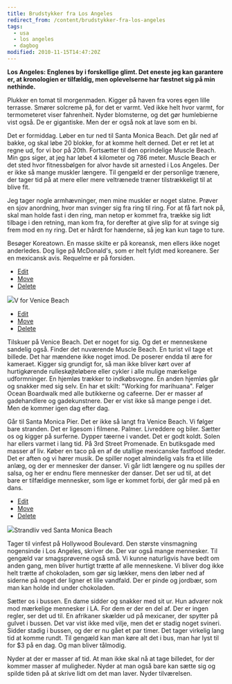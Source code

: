 ```yaml
---
title: Brudstykker fra Los Angeles
redirect_from: /content/brudstykker-fra-los-angeles
tags:
  - usa
  - los angeles
  - dagbog
modified: 2010-11-15T14:47:20Z
---
```


**Los Angeles: Englenes by i forskellige glimt. Det eneste jeg kan garantere er, at kronologien er tilfældig, men oplevelserne har fæstnet sig på min nethinde.**

Plukker en tomat til morgenmaden. Kigger på haven fra vores egen lille terrasse. Smører solcreme på, for det er varmt. Ved ikke helt hvor varmt, for termometeret viser fahrenheit. Nyder blomsterne, og det gør humlebierne vist også. De er gigantiske. Men der er også nok at lave som en bi.

Det er formiddag. Løber en tur ned til Santa Monica Beach. Det går ned af bakke, og skal løbe 20 blokke, for at komme helt derned. Det er ret let at regne ud, for vi bor på 20th. Fortsætter til den oprindelige Muscle Beach. Min gps siger, at jeg har løbet 4 kilometer og 786 meter. Muscle Beach er det sted hvor fitnessbølgen for alvor havde sit arnested i Los Angeles. Der er ikke så mange muskler længere. Til gengæld er der personlige trænere, der tager tid på at mere eller mere veltrænede træner tilstrækkeligt til at blive fit.

Jeg tager nogle armhævninger, men mine muskler er noget slatne. Prøver en sjov anordning, hvor man svinger sig fra ring til ring. For at få fart nok på, skal man holde fast i den ring, man netop er kommet fra, trække sig lidt tilbage i den retning, man kom fra, for derefter at give slip for at svinge sig frem mod en ny ring. Det er hårdt for hænderne, så jeg kan kun tage to ture.

Besøger Koreatown. En masse skilte er på koreansk, men ellers ikke noget anderledes. Dog lige på McDonald's, som er helt fyldt med koreanere. Ser en mexicansk avis. Requelme er på forsiden.

- [Edit](http://intraface.dk/core/restricted/module/cms/3/pages/38/section/69/element/134 "Edit element")
- [Move](http://intraface.dk/core/restricted/module/cms/3/pages/38/section/69?action=move&element_id=134&id=69)
- [Delete](http://intraface.dk/core/restricted/module/cms/3/pages/38/section/69?delete=134)

![](http://larsolesen.dk/sites/larsolesen.dk/files/strandlivvenice.jpeg)V for Venice Beach







- [Edit](http://intraface.dk/core/restricted/module/cms/3/pages/38/section/69/element/136 "Edit element")
- [Move](http://intraface.dk/core/restricted/module/cms/3/pages/38/section/69?action=move&element_id=136&id=69)
- [Delete](http://intraface.dk/core/restricted/module/cms/3/pages/38/section/69?delete=136)

Tilskuer på Venice Beach. Det er noget for sig. Og det er menneskene sandelig også. Finder det nuværende Muscle Beach. En turist vil tage et billede. Det har mændene ikke noget imod. De poserer endda til ære for kameraet. Kigger sig grundigt for, så man ikke bliver kørt over af hurtigkørende rulleskøjteløbere eller cykler i alle mulige mærkelige udformninger. En hjemløs trækker to indkøbsvogne. En anden hjemløs går og snakker med sig selv. En har et skilt: "Working for marihuana". Følger Ocean Boardwalk med alle butikkerne og cafeerne. Der er masser af gadehandlere og gadekunstnere. Der er vist ikke så mange penge i det. Men de kommer igen dag efter dag.

Går til Santa Monica Pier. Det er ikke så langt fra Venice Beach. Vi følger bare stranden. Det er ligesom i filmene. Palmer. Livreddere og biler. Sætter os og kigger på surferne. Dypper tæerne i vandet. Det er godt koldt. Solen har ellers varmet i lang tid. På 3rd Street Promenade. En butiksgade med masser af liv. Køber en taco på en af de utallige mexicanske fastfood steder. Det er aften og vi hører musik. De spiller noget almindelig vals fra et lille anlæg, og der er mennesker der danser. Vi går lidt længere og nu spilles der salsa, og her er endnu flere mennesker der danser. Det ser ud til, at det bare er tilfældige mennesker, som lige er kommet forbi, der går med på en dans.





- [Edit](http://intraface.dk/core/restricted/module/cms/3/pages/38/section/69/element/135 "Edit element")
- [Move](http://intraface.dk/core/restricted/module/cms/3/pages/38/section/69?action=move&element_id=135&id=69)
- [Delete](http://intraface.dk/core/restricted/module/cms/3/pages/38/section/69?delete=135)

![](http://larsolesen.dk/sites/larsolesen.dk/files/strandlivla.jpeg)Strandliv ved Santa Monica Beach







Tager til vinfest på Hollywood Boulevard. Den største vinsmagning nogensinde i Los Angeles, skriver de. Der var også mange mennesker. Til gengæld var smagsprøverne også små. Vi kunne naturligvis have bedt om anden gang, men bliver hurtigt trætte af alle menneskene. Vi bliver dog ikke helt trætte af chokoladen, som gør sig lækker, mens den løber ned af siderne på noget der ligner et lille vandfald. Der er pinde og jordbær, som man kan holde ind under chokoladen.

Sætter os i bussen. En dame sidder og snakker med sit ur. Hun advarer nok mod mærkelige mennesker i LA. For dem er der en del af. Der er ingen regler, ser det ud til. En afrikaner skælder ud på mexicaner, der spytter på gulvet i bussen. Det var vist ikke med vilje, men det er stadig noget svineri. Sidder stadig i bussen, og der er nu gået et par timer. Det tager virkelig lang tid at komme rundt. Til gengæld kan man køre alt det i bus, man har lyst til for $3 på en dag. Og man bliver tålmodig.

Nyder at der er masser af tid. At man ikke skal nå at tage billedet, for der kommer masser af muligheder. Nyder at man også bare kan sætte sig og spilde tiden på at skrive lidt om det man laver. Nyder tilværelsen.
